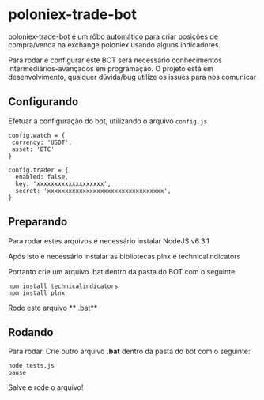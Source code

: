 # poloniex-trade-bot

poloniex-trade-bot é um rôbo automático para criar posições de compra/venda na exchange poloniex usando alguns indicadores.

Para rodar e configurar este BOT será necessário conhecimentos intermediários-avançados em programação. O projeto está em desenvolvimento, qualquer dúvida/bug utilize os issues para nos comunicar


## Configurando

Efetuar a configuração do bot, utilizando o arquivo `config.js`
	
	config.watch = {
	 currency: 'USDT',
	 asset: 'BTC'
	}
	
	config.trader = {
	  enabled: false,
	  key: 'xxxxxxxxxxxxxxxxxxx',
	  secret: 'xxxxxxxxxxxxxxxxxxxxxxxxxxxxxxxxx',
	}
	
## Preparando

Para rodar estes arquivos é necessário instalar NodeJS v6.3.1


Após isto é necessário instalar as bibliotecas plnx e technicalindicators

Portanto crie um arquivo .bat dentro da pasta do BOT com o seguinte

```
npm install technicalindicators
npm install plnx
 ```
 
Rode este arquivo ** .bat** 

## Rodando

Para rodar. Crie outro arquivo **.bat**  dentro da pasta do bot com o seguinte:
```
node tests.js
pause
 ```

Salve e rode o arquivo!
